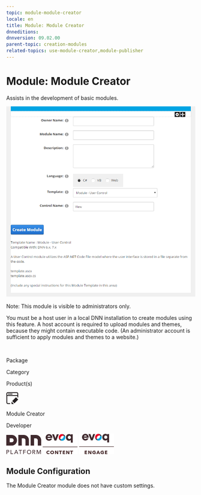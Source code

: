 ```yaml
---
topic: module-module-creator
locale: en
title: Module: Module Creator
dnneditions: 
dnnversion: 09.02.00
parent-topic: creation-modules
related-topics: use-module-creator,module-publisher
---
```


# Module: Module Creator

Assists in the development of basic modules.

  

![Module Creator module](/images/scr-module-ModuleCreator.png)

  

Note: This module is visible to administrators only.

You must be a host user in a local DNN installation to create modules using this feature. A host account is required to upload modules and themes, because they might contain executable code. (An administrator account is sufficient to apply modules and themes to a website.)

 

Package

Category

Product(s)

 ![icon](/images/ico-module-modulecreator.png) 

Module Creator

Developer

 ![Platform](/images/ico-dnn-platform.png) ![Evoq Content](/images/ico-evoq-content.png) ![Evoq Engage](/images/ico-evoq-engage.png) 

## Module Configuration

The Module Creator module does not have custom settings.